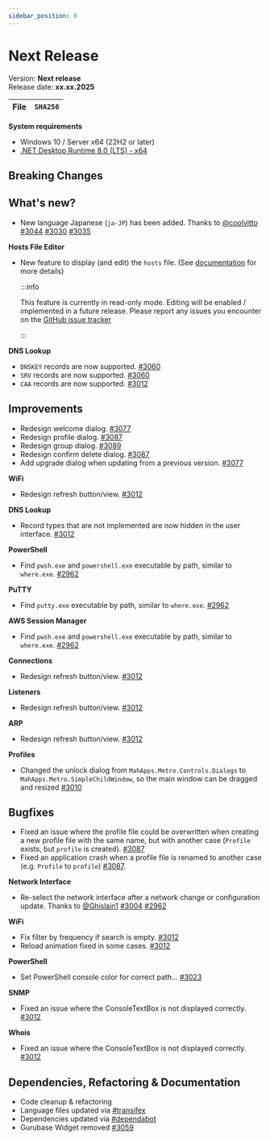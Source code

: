 ```yaml
---
sidebar_position: 0
---
```


# Next Release

Version: **Next release** <br />
Release date: **xx.xx.2025**

| File | `SHA256` |
| ---- | -------- |

**System requirements**

- Windows 10 / Server x64 (22H2 or later)
- [.NET Desktop Runtime 8.0 (LTS) - x64](https://dotnet.microsoft.com/en-us/download/dotnet/8.0/runtime)

## Breaking Changes

## What's new?

- New language Japanese (`ja-JP`) has been added. Thanks to [@coolvitto](https://github.com/coolvitto) [#3044](https://github.com/BornToBeRoot/NETworkManager/pull/3044) [#3030](https://github.com/BornToBeRoot/NETworkManager/pull/3030) [#3035](https://github.com/BornToBeRoot/NETworkManager/pull/3035)

**Hosts File Editor**

- New feature to display (and edit) the `hosts` file. (See [documentation](https://borntoberoot.net/NETworkManager/docs/application/hosts-file-editor) for more details)

  :::info

  This feature is currently in read-only mode. Editing will be enabled / implemented in a future release. Please report any issues you encounter on the [GitHub issue tracker](https://github.com/BornToBeRoot/NETworkManager/issues)

  :::

**DNS Lookup**

- `DNSKEY` records are now supported. [#3060](https://github.com/BornToBeRoot/NETworkManager/pull/3060)
- `SRV` records are now supported. [#3060](https://github.com/BornToBeRoot/NETworkManager/pull/3060)
- `CAA` records are now supported. [#3012](https://github.com/BornToBeRoot/NETworkManager/pull/3012)

## Improvements

- Redesign welcome dialog. [#3077](https://github.com/BornToBeRoot/NETworkManager/pull/3077)
- Redesign profile dialog. [#3087](https://github.com/BornToBeRoot/NETworkManager/pull/3087)
- Redesign group dialog. [#3089](https://github.com/BornToBeRoot/NETworkManager/pull/3089)
- Redesign confirm delete dialog. [#3087](https://github.com/BornToBeRoot/NETworkManager/pull/3087)
- Add upgrade dialog when updating from a previous version. [#3077](https://github.com/BornToBeRoot/NETworkManager/pull/3077)

**WiFi**

- Redesign refresh button/view. [#3012](https://github.com/BornToBeRoot/NETworkManager/pull/3012)

**DNS Lookup**

- Record types that are not implemented are now hidden in the user interface. [#3012](https://github.com/BornToBeRoot/NETworkManager/pull/3012)

**PowerShell**

- Find `pwsh.exe` and `powershell.exe` executable by path, similar to `where.exe`. [#2962](https://github.com/BornToBeRoot/NETworkManager/pull/2962)

**PuTTY**

- Find `putty.exe` executable by path, similar to `where.exe`. [#2962](https://github.com/BornToBeRoot/NETworkManager/pull/2962)

**AWS Session Manager**

- Find `pwsh.exe` and `powershell.exe` executable by path, similar to `where.exe`. [#2962](https://github.com/BornToBeRoot/NETworkManager/pull/2962)

**Connections**

- Redesign refresh button/view. [#3012](https://github.com/BornToBeRoot/NETworkManager/pull/3012)

**Listeners**

- Redesign refresh button/view. [#3012](https://github.com/BornToBeRoot/NETworkManager/pull/3012)

**ARP**

- Redesign refresh button/view. [#3012](https://github.com/BornToBeRoot/NETworkManager/pull/3012)

**Profiles**

- Changed the unlock dialog from `MahApps.Metro.Controls.Dialogs` to `MahApps.Metro.SimpleChildWindow`, so the main window can be dragged and resized [#3010](https://github.com/BornToBeRoot/NETworkManager/pull/3010)

## Bugfixes

- Fixed an issue where the profile file could be overwritten when creating a new profile file with the same name, but with another case (`Profile` exists, but `profile` is created). [#3087](https://github.com/BornToBeRoot/NETworkManager/pull/3087)
- Fixed an application crash when a profile file is renamed to another case (e.g. `Profile` to `profile`) [#3087](https://github.com/BornToBeRoot/NETworkManager/pull/3087).

**Network Interface**

- Re-select the network interface after a network change or configuration update. Thanks to [@Ghislain1](https://github.com/Ghislain1) [#3004](https://github.com/BornToBeRoot/NETworkManager/pull/3004) [#2962](https://github.com/BornToBeRoot/NETworkManager/pull/2962)

**WiFi**

- Fix filter by frequency if search is empty. [#3012](https://github.com/BornToBeRoot/NETworkManager/pull/3012)
- Reload animation fixed in some cases. [#3012](https://github.com/BornToBeRoot/NETworkManager/pull/3012)

**PowerShell**

- Set PowerShell console color for correct path... [#3023](https://github.com/BornToBeRoot/NETworkManager/pull/3023)

**SNMP**

- Fixed an issue where the ConsoleTextBox is not displayed correctly. [#3012](https://github.com/BornToBeRoot/NETworkManager/pull/3012)

**Whois**

- Fixed an issue where the ConsoleTextBox is not displayed correctly. [#3012](https://github.com/BornToBeRoot/NETworkManager/pull/3012)

## Dependencies, Refactoring & Documentation

- Code cleanup & refactoring
- Language files updated via [#transifex](https://github.com/BornToBeRoot/NETworkManager/pulls?q=author%3Aapp%2Ftransifex-integration)
- Dependencies updated via [#dependabot](https://github.com/BornToBeRoot/NETworkManager/pulls?q=author%3Aapp%2Fdependabot)
- Gurubase Widget removed [#3059](https://github.com/BornToBeRoot/NETworkManager/pull/3059)
